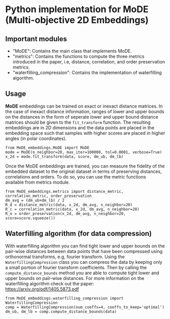 # Python implementation for MoDE (Multi-objective 2D Embeddings)
## Important modules
- "MoDE": Contains the main class that implements MoDE.
- "metrics": Contains the functions to compute the three metrics introduced in the paper, i.e, distance, correlation, and order preservation metrics.
- "waterfilling_compression": Contains the implementation of waterfilling algorithm.
## Usage
__MoDE__ embeddings can be trained on exact or inexact distance matrices. In the case of inexact distance information, ranges of lower and upper bounds on the distances in the form of seperate lower and upper bound distance matrices should be given to the `fit_transform` function. The resulting embeddings are in 2D dimensions and the data points are placed in the embedding space such that samples with higher scores are placed in higher angles (in polar coordinates).
```
from MoDE_embeddings.MoDE import MoDE
mode = MoDE(n_neighbor=20, max_iter=100000, tol=0.0001, verbose=True)
x_2d = mode.fit_transform(data, score, dm_ub, dm_lb)
```
Once the MoDE embeddings are trained, you can measure the fidelity of the embedded dataset to the original dataset in terms of preserving distances, correlations and orders. To do so, you can use the metric functions available from metrics module.
```
from MoDE_embeddings.metrics import distance_metric, correlation_metric, order_preservation
dm_avg = (dm_ub+dm_lb) / 2
R_d = distance_metric(data, x_2d, dm_avg, n_neighbor=20)
R_c = correlation_metric(data, x_2d, dm_avg, n_neighbor=20)
R_o = order_preservation(x_2d, dm_avg, n_neighbor=20, score=score.squeeze())
```

## Waterfilling algorithm (for data compression)
With waterfilling algorithm you can find tight lower and upper bounds on the pair-wise distances between data points that have been compressed using orthonormal
transforms, e.g, fourier transform. Using the `WaterfillingCompression` class you can compress the data by keeping only a small portion of fourier transform
coefficients. Then by calling the `compute_distance_bounds` method you are able to compute tight lower and upper bounds on pair-wise distances. For more information
on the waterfilling algorithm check out the paper: https://arxiv.org/pdf/1405.5873.pdf
```
from MoDE_embeddings.waterfilling_compression import WaterfillingCompression
comp = WaterfillingCompression(num_coeffs=4, coeffs_to_keep='optimal')
dm_ub, dm_lb = comp.compute_distance_bounds(data)
```
